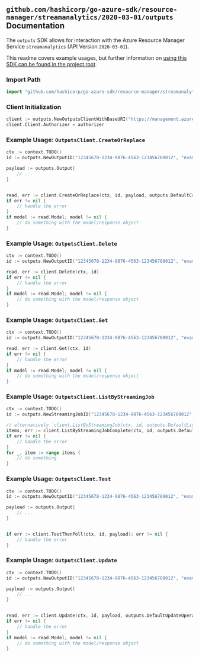 
## `github.com/hashicorp/go-azure-sdk/resource-manager/streamanalytics/2020-03-01/outputs` Documentation

The `outputs` SDK allows for interaction with the Azure Resource Manager Service `streamanalytics` (API Version `2020-03-01`).

This readme covers example usages, but further information on [using this SDK can be found in the project root](https://github.com/hashicorp/go-azure-sdk/tree/main/docs).

### Import Path

```go
import "github.com/hashicorp/go-azure-sdk/resource-manager/streamanalytics/2020-03-01/outputs"
```


### Client Initialization

```go
client := outputs.NewOutputsClientWithBaseURI("https://management.azure.com")
client.Client.Authorizer = authorizer
```


### Example Usage: `OutputsClient.CreateOrReplace`

```go
ctx := context.TODO()
id := outputs.NewOutputID("12345678-1234-9876-4563-123456789012", "example-resource-group", "jobValue", "outputValue")

payload := outputs.Output{
	// ...
}


read, err := client.CreateOrReplace(ctx, id, payload, outputs.DefaultCreateOrReplaceOperationOptions())
if err != nil {
	// handle the error
}
if model := read.Model; model != nil {
	// do something with the model/response object
}
```


### Example Usage: `OutputsClient.Delete`

```go
ctx := context.TODO()
id := outputs.NewOutputID("12345678-1234-9876-4563-123456789012", "example-resource-group", "jobValue", "outputValue")

read, err := client.Delete(ctx, id)
if err != nil {
	// handle the error
}
if model := read.Model; model != nil {
	// do something with the model/response object
}
```


### Example Usage: `OutputsClient.Get`

```go
ctx := context.TODO()
id := outputs.NewOutputID("12345678-1234-9876-4563-123456789012", "example-resource-group", "jobValue", "outputValue")

read, err := client.Get(ctx, id)
if err != nil {
	// handle the error
}
if model := read.Model; model != nil {
	// do something with the model/response object
}
```


### Example Usage: `OutputsClient.ListByStreamingJob`

```go
ctx := context.TODO()
id := outputs.NewStreamingJobID("12345678-1234-9876-4563-123456789012", "example-resource-group", "jobValue")

// alternatively `client.ListByStreamingJob(ctx, id, outputs.DefaultListByStreamingJobOperationOptions())` can be used to do batched pagination
items, err := client.ListByStreamingJobComplete(ctx, id, outputs.DefaultListByStreamingJobOperationOptions())
if err != nil {
	// handle the error
}
for _, item := range items {
	// do something
}
```


### Example Usage: `OutputsClient.Test`

```go
ctx := context.TODO()
id := outputs.NewOutputID("12345678-1234-9876-4563-123456789012", "example-resource-group", "jobValue", "outputValue")

payload := outputs.Output{
	// ...
}


if err := client.TestThenPoll(ctx, id, payload); err != nil {
	// handle the error
}
```


### Example Usage: `OutputsClient.Update`

```go
ctx := context.TODO()
id := outputs.NewOutputID("12345678-1234-9876-4563-123456789012", "example-resource-group", "jobValue", "outputValue")

payload := outputs.Output{
	// ...
}


read, err := client.Update(ctx, id, payload, outputs.DefaultUpdateOperationOptions())
if err != nil {
	// handle the error
}
if model := read.Model; model != nil {
	// do something with the model/response object
}
```
